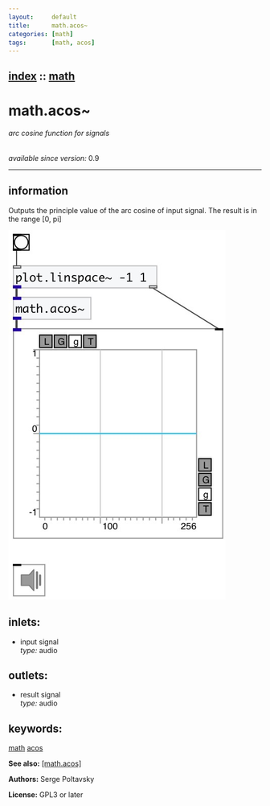 ```yaml
---
layout:     default
title:      math.acos~
categories: [math]
tags:       [math, acos]
---
```

[index](index.html) :: [math](category_math.html)
---

# math.acos~

###### arc cosine function for signals

*available since version:* 0.9

---


## information
Outputs the principle value of the arc cosine of input signal. The result is in the range [0, pi]


[![example](../examples/img/math.acos~.jpg)](../examples/pd/math.acos~.pd)









## inlets:

* input signal<br>
_type:_ audio



## outlets:

* result signal<br>
_type:_ audio



## keywords:

[math](keywords/math.html)
[acos](keywords/acos.html)



**See also:**
[\[math.acos\]](math.acos.html)




**Authors:** Serge Poltavsky




**License:** GPL3 or later





